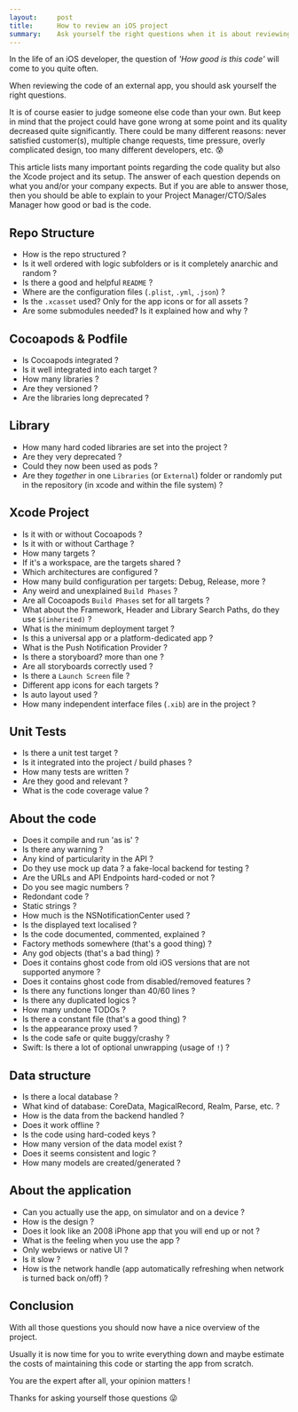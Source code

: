 ```yaml
---
layout:     post
title:      How to review an iOS project
summary:    Ask yourself the right questions when it is about reviewing the complete code of an iOS app.
---
```


In the life of an iOS developer, the question of _'How good is this code'_ will come to you quite often.

When reviewing the code of an external app, you should ask yourself the right questions.

It is of course easier to judge someone else code than your own. But keep in mind that the project could have gone wrong at some point and its quality decreased quite significantly. There could be many different reasons: never satisfied customer(s), multiple change requests, time pressure, overly complicated design, too many different developers, etc. :cold_sweat:

This article lists many important points regarding the code quality but also the Xcode project and its setup. The answer of each question depends on what you and/or your company expects. But if you are able to answer those, then you should be able to explain to your Project Manager/CTO/Sales Manager how good or bad is the code.

## Repo Structure

- How is the repo structured ?
- Is it well ordered with logic subfolders or is it completely anarchic and random ?
- Is there a good and helpful `README` ?
- Where are the configuration files (`.plist`, `.yml`, `.json`) ?
- Is the `.xcasset` used? Only for the app icons or for all assets ?
- Are some submodules needed? Is it explained how and why ?

## Cocoapods & Podfile

- Is Cocoapods integrated ?
- Is it well integrated into each target ?
- How many libraries ?
- Are they versioned ?
- Are the libraries long deprecated ?

## Library

- How many hard coded libraries are set into the project ?
- Are they very deprecated ?
- Could they now been used as pods ?
- Are they _together_ in one `Libraries` (or `External`) folder or randomly put in the repository (in xcode and within the file system) ?

## Xcode Project

- Is it with or without Cocoapods ?
- Is it with or without Carthage ?
- How many targets ?
- If it's a workspace, are the targets shared ?
- Which architectures are configured ?
- How many build configuration per targets: Debug, Release, more ?
- Any weird and unexplained `Build Phases` ?
- Are all Cocoapods `Build Phases` set for all targets ?
- What about the Framework, Header and Library Search Paths, do they use `$(inherited)` ?
- What is the minimum deployment target ?
- Is this a universal app or a platform-dedicated app ?
- What is the Push Notification Provider ?
- Is there a storyboard? more than one ?
- Are all storyboards correctly used ?
- Is there a `Launch Screen` file ?
- Different app icons for each targets ?
- Is auto layout used ?
- How many independent interface files (`.xib`) are in the project ?

## Unit Tests

- Is there a unit test target ?
- Is it integrated into the project / build phases ?
- How many tests are written ?
- Are they good and relevant ?
- What is the code coverage value ?

## About the code

- Does it compile and run 'as is' ?
- Is there any warning ?
- Any kind of particularity in the API ?
- Do they use mock up data ? a fake-local backend for testing ?
- Are the URLs and API Endpoints hard-coded or not ?
- Do you see magic numbers ?
- Redondant code ?
- Static strings ?
- How much is the NSNotificationCenter used ?
- Is the displayed text localised ?
- Is the code documented, commented, explained ?
- Factory methods somewhere (that's a good thing) ?
- Any god objects (that's a bad thing) ?
- Does it contains ghost code from old iOS versions that are not supported anymore ?
- Does it contains ghost code from disabled/removed features ?
- Is there any functions longer than 40/60 lines ?
- Is there any duplicated logics ?
- How many undone TODOs ?
- Is there a constant file (that's a good thing) ?
- Is the appearance proxy used ?
- Is the code safe or quite buggy/crashy ?
- Swift: Is there a lot of optional unwrapping (usage of `!`) ?

## Data structure

- Is there a local database ?
- What kind of database: CoreData, MagicalRecord, Realm, Parse, etc. ?
- How is the data from the backend handled ?
- Does it work offline ?
- Is the code using hard-coded keys ?
- How many version of the data model exist ?
- Does it seems consistent and logic ?
- How many models are created/generated ?

## About the application

- Can you actually use the app, on simulator and on a device ?
- How is the design ?
- Does it look like an 2008 iPhone app that you will end up or not ?
- What is the feeling when you use the app ?
- Only webviews or native UI ?
- Is it slow ?
- How is the network handle (app automatically refreshing when network is turned back on/off) ?

## Conclusion

With all those questions you should now have a nice overview of the project.

Usually it is now time for you to write everything down and maybe estimate the costs of maintaining this code or starting the app from scratch.

You are the expert after all, your opinion matters !

Thanks for asking yourself those questions :stuck_out_tongue_winking_eye:
